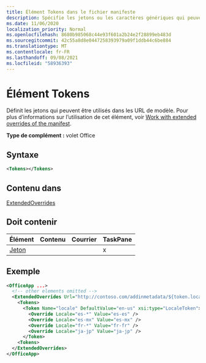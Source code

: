 ```yaml
---
title: Élément Tokens dans le fichier manifeste
description: Spécifie les jetons ou les caractères génériques qui peuvent être utilisés avec des modèles d’URL dans le manifeste.
ms.date: 11/06/2020
localization_priority: Normal
ms.openlocfilehash: 8680b985068c44e93f601a2b24e2f28899eb483d
ms.sourcegitcommit: 42c55a8d8e0447258393979a09f1ddb44c6be884
ms.translationtype: MT
ms.contentlocale: fr-FR
ms.lasthandoff: 09/08/2021
ms.locfileid: "58936393"
---
```

# <a name="tokens-element"></a>Élément Tokens

Définit les jetons qui peuvent être utilisés dans les URL de modèle. Pour plus d’informations sur l’utilisation de cet élément, voir [Work with extended overrides of the manifest](../../develop/extended-overrides.md).

**Type de complément :** volet Office

## <a name="syntax"></a>Syntaxe

```XML
<Tokens></Tokens>
```

## <a name="contained-in"></a>Contenu dans

[ExtendedOverrides](extendedoverrides.md)

## <a name="must-contain"></a>Doit contenir

|Élément|Contenu|Courrier|TaskPane|
|:-----|:-----|:-----|:-----|
|[Jeton](token.md)|||x|

## <a name="example"></a>Exemple

```XML
<OfficeApp ...>
  <!-- other elements omitted -->
  <ExtendedOverrides Url="http://contoso.com/addinmetadata/${token.locale}/extended-manifest-overrides.json">
    <Tokens>
      <Token Name="locale" DefaultValue="en-us" xsi:type="LocaleToken">
        <Override Locale="es-*" Value="es-es" />
        <Override Locale="es-mx" Value="es-mx" />
        <Override Locale="fr-*" Value="fr-fr" />
        <Override Locale="ja-jp" Value="ja-jp" />
      </Token>
    <Tokens>
  </ExtendedOverrides>
</OfficeApp>
```